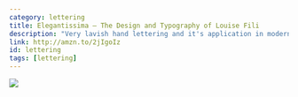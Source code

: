 ```yaml
---
category: lettering
title: Elegantissima — The Design and Typography of Louise Fili
description: "Very lavish hand lettering and it's application in modern day things. A good inspiration book of Louise Fili."
link: http://amzn.to/2jIgoIz
id: lettering
tags: [lettering]
---
```

<a target="_blank"  href="https://www.amazon.com/gp/product/1616890975/ref=as_li_tl?ie=UTF8&camp=1789&creative=9325&creativeASIN=1616890975&linkCode=as2&tag=compassofdesi-20&linkId=4af18d72545d7666119b0fdaa5e6c0a3"><img border="0" src="//ws-na.amazon-adsystem.com/widgets/q?_encoding=UTF8&MarketPlace=US&ASIN=1616890975&ServiceVersion=20070822&ID=AsinImage&WS=1&Format=_SL250_&tag=compassofdesi-20" ></a><img src="//ir-na.amazon-adsystem.com/e/ir?t=compassofdesi-20&l=am2&o=1&a=1616890975" width="1" height="1" border="0" alt="" style="border:none !important; margin:0px !important;" />
